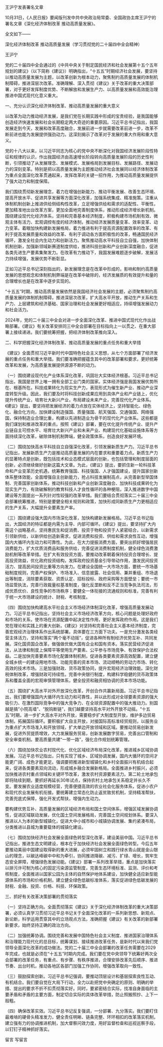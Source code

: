 王沪宁发表署名文章

10月31日，《人民日报》要闻版刊发中共中央政治局常委、全国政协主席王沪宁的署名文章《深化经济体制改革 推动高质量发展》。

全文如下——

深化经济体制改革 推动高质量发展（学习贯彻党的二十届四中全会精神）

王沪宁

党的二十届四中全会通过的《中共中央关于制定国民经济和社会发展第十五个五年规划的建议》（以下简称《建议》）明确指出，“十五五”时期经济社会发展，要坚持以推动高质量发展为主题，以改革创新为根本动力，聚焦制约高质量发展的体制机制障碍，推进深层次改革。准确理解、深入贯彻《建议》关于改革的重大决策部署，对于更好发挥制度优势、不断解放和发展生产力、以高质量发展和高效能治理推进中国式现代化意义重大。

一、充分认识深化经济体制改革、推动高质量发展的重大意义

以改革为动力推动经济发展，是我们党在长期实践中形成的宝贵经验，是我国能够创造经济快速发展和社会长期稳定两大奇迹的重要原因。习近平总书记指出，我国发展走到今天，发展和改革高度融合，发展前进一步就需要改革前进一步，改革不断前进也能为发展提供强劲动力。这深刻揭示了改革对于发展的重大作用和重大意义。

党的十八大以来，以习近平同志为核心的党中央不断深化对我国经济发展阶段性特征和规律的认识，作出我国经济由高速增长阶段转向高质量发展阶段的历史性判断，引领推动了从发展理念、发展模式、发展格局到发展目标、发展路径、发展动力的深刻变革。特别是把以高质量发展为主题推动经济社会发展同以经济体制改革为重点全面深化改革贯通起来，发挥改革的关键一招作用，为推动高质量发展提供了强大动力和制度保障。

我们围绕贯彻新发展理念，着力在增强创新能力、推动平衡发展、改善生态环境、提高开放水平、促进共享发展等方面深化改革，加强系统集成、精准施策。注重从体制机制创新上推进供给侧结构性改革，立足增强供给和需求的适配性、平衡性，更加精准地出台改革方案，更加全面地完善制度体系，推动形成经济增长新机制。围绕建设现代化经济体系，坚持和完善基本经济制度，积极构建市场机制有效、微观主体有活力、宏观调控有度的经济体制，推动经济发展质量变革、效率变革、动力变革。着眼加快构建新发展格局，着力推进有利于提高资源配置效率的改革、有利于提高发展质量和效益的改革、有利于调动各方面积极性的改革，畅通国民经济循环，激发全社会内生动力和创新活力。聚焦推动高水平科技自立自强，加快体制机制创新，加强新领域新赛道制度供给，推进科技创新和产业创新深度融合，促进各类先进生产要素集聚发力。在改革有力推动下，我国发展难题逐步破解，发展活力持续增强，发展优势不断彰显。

正如习近平总书记深刻指出的，新发展理念是在改革中形成的，影响和制约高质量发展的思想观念和体制机制弊端是在改革中破除的，经济发展质的有效提升和量的合理增长也是在改革中逐步实现的。

“十五五”时期，推动高质量发展依然是我国经济社会发展的主题，必须聚焦制约高质量发展的体制机制障碍，推进深层次改革，扩大高水平开放，推动生产关系和生产力、上层建筑和经济基础、国家治理和社会发展更好相适应，持续增强发展动力和社会活力。

2024年，党的二十届三中全会对进一步全面深化改革、推进中国式现代化作出战略部署。《建议》有关改革安排同三中全会部署在目标指向上一以贯之、在重大部署上接续递进。我们要统筹把握，把经济体制改革推向深入。

二、科学把握深化经济体制改革、推动高质量发展的重点任务和重大举措

《建议》全面贯彻习近平新时代中国特色社会主义思想，从七个方面部署了经济发展的重点任务和重大举措。我们要准确把握蕴含其中的改革部署和要求，更好统筹改革和发展，为高质量发展提供源源不断的动力。

（一）围绕建设现代化产业体系深化改革，巩固壮大实体经济根基。习近平总书记指出，我国是世界上唯一拥有全部工业门类的国家。实体经济强是我国发展优势所在、根基所在。科技成果转化为现实生产力，表现形式为催生新产业、推动产业深度转型升级。因此，我们要及时将科技创新成果应用到具体产业和产业链上，优化提升传统产业，培育壮大新兴产业，布局建设未来产业，完善现代化产业体系。《建议》提出，要坚持把发展经济的着力点放在实体经济上，坚持智能化、绿色化、融合化方向，加快建设制造强国、质量强国、航天强国、交通强国、网络强国，保持制造业合理比重，构建以先进制造业为骨干的现代化产业体系。这些都是我们谋划和推进改革的重点。按照《建议》部署，要在优化提升传统产业、提升产业链自主可控水平、培育壮大新兴产业和未来产业、构建现代化基础设施体系等方面持续深化改革，破除体制机制弊端，健全政策体系，创造良好发展环境。

（二）围绕加快高水平科技自立自强深化改革，引领发展新质生产力。习近平总书记指出，发展新质生产力是推动高质量发展的内在要求和重要着力点。新质生产力的显著特点是创新，既包括技术和业态模式层面的创新，也包括管理和制度层面的创新，必须继续做好创新这篇大文章。为此，《建议》提出，要抓住新一轮科技革命和产业变革历史机遇，统筹教育强国、科技强国、人才强国建设，提升国家创新体系整体效能，全面增强自主创新能力，抢占科技发展制高点，从完善新型举国体制、完善国家创新体系，推动科技创新和产业创新深度融合、加快科技成果转化为现实生产力，有效破解制约教育科技人才良性循环的各种梗阻，深入推进数字中国建设等方面提出一系列针对性较强的改革举措。我们要结合贯彻落实二十届三中全会部署统筹推进，特别是要健全相关规则和政策，加快形成同新质生产力更相适应的生产关系，大幅提升全要素生产率。

（三）围绕建设强大国内市场深化改革，加快构建新发展格局。习近平总书记指出，大国经济的特征都是内需为主导、内部可循环。《建议》提出，要坚持扩大内需这个战略基点，坚持惠民生和促消费、投资于物和投资于人紧密结合，以新需求引领新供给，以新供给创造新需求，促进消费和投资、供给和需求良性互动，增强国内大循环内生动力和可靠性。为此，在大力提振消费方面，要突出抓好增强居民消费能力，扩大优质消费品和服务供给，完善促进消费制度机制，健全绿色消费激励机制等改革举措。在扩大有效投资方面，要推动改革朝着保持投资合理增长、提高投资效益，优化政府投资结构，发挥政府投资基金引导带动作用，激发民间投资活力、提高民间投资比重等方向发力。在建设全国统一大市场方面，要统一市场基础制度规则，完善产权保护、市场准入、信息披露、社会信用、兼并重组、市场退出等制度，消除要素获取、资质认定、招标投标、政府采购等方面壁垒；要统一市场监管执法，完善行政裁量权基准制度，强化反垄断和反不正当竞争执法司法，形成优质优价、良性竞争的市场秩序；要健全一体衔接的流通规则和标准，完善有利于统一大市场建设的统计、财税、考核制度。

（四）围绕加快构建高水平社会主义市场经济体制深化改革，增强高质量发展动力。习近平总书记指出，坚持社会主义市场经济改革方向，核心问题是处理好政府和市场的关系，使市场在资源配置中起决定性作用，更好发挥政府作用。这是我们党在理论和实践上的重大创新。《建议》对坚持和完善社会主义基本经济制度，完善宏观经济治理体系作出系统部署。具体要在三方面下功夫。一是充分激发各类经营主体活力，坚持和落实“两个毫不动摇”，促进各种所有制经济优势互补、共同发展。深化国资国企改革，做强做优做大国有企业和国有资本。落实民营经济促进法，从法律和制度上保障平等使用生产要素、公平参与市场竞争、有效保护合法权益。二是加快完善要素市场化配置体制机制，促进各类要素资源高效配置，建立健全城乡统一的建设用地市场、功能完善的资本市场、流动顺畅的劳动力市场、转化高效的技术市场。三是加强财政、货币政策协同，提升宏观经济治理效能。深化财税体制改革，增强财政可持续性。完善中央银行制度，构建科学稳健的货币政策体系和覆盖全面的宏观审慎管理体系，健全投资和融资相协调的资本市场功能。

（五）围绕扩大高水平对外开放深化改革，开创合作共赢新局面。习近平总书记指出，我们要增强国内大循环内生动力和可靠性，并以此形成对全球要素资源的强大吸引力、在激烈国际竞争中的强大竞争力、在全球资源配置中的强大推动力。别国越是搞“小院高墙”、“脱钩断链”，我们越要坚持高水平对外开放不动摇。“十五五”时期，进一步扩大高水平对外开放，需要稳步扩大制度型开放，维护多边贸易体制，拓展国际循环。要积极扩大自主开放，对接国际高标准经贸规则，以服务业为重点扩大市场准入和开放领域，扩大单边开放领域和区域。要推动贸易创新发展，促进外贸提质增效，大力发展服务贸易，创新发展数字贸易，完善出口管制和安全审查机制。要高质量共建“一带一路”，强化合作规划统筹管理。

（六）围绕加快农业农村现代化、优化区域经济布局深化改革，推进城乡区域协调发展。习近平总书记指出，只有实现了城乡、区域协调发展，国内大循环的空间才能更广阔、成色才能更足。强调要把推进新型城镇化和乡村全面振兴有机结合起来，促进各类要素双向流动，形成城乡融合发展新格局。全面推进乡村振兴，必须加快推进农村重点领域和关键环节改革，激发农村资源要素活力。第二轮土地承包即将陆续到期，要抓好再延长30年试点，保持农村土地承包关系稳定并长久不变。要发展农业适度规模经营，完善便捷高效的农业社会化服务体系，促进小农户和现代农业发展有机衔接。要统筹建立常态化防止返贫致贫机制，坚持精准帮扶，完善兜底式保障，强化开发式帮扶，增强内生动力。

要构建优势互补、高质量发展的区域经济布局和国土空间体系，增强区域发展协调性，促进区域联动发展，优化国土空间发展格局，完善国土空间规划体系。要深入推进以人为本的新型城镇化，促进大中小城市和小城镇协调发展、集约紧凑布局，分类推进以县城为重要载体的城镇化建设。

（七）围绕加快经济社会发展全面绿色转型深化改革，建设美丽中国。习近平总书记指出，推进生态文明建设，根本在于加快经济社会发展全面绿色转型。今后五年要推动美丽中国建设取得新的重大进展，必须牢固树立和践行绿水青山就是金山银山的理念，以碳达峰碳中中和为牵引，协同推进降碳、减污、扩绿、增长，筑牢生态安全屏障，增强绿色发展动能。《建议》部署一系列改革举措，重点是加快落实以排污许可制为核心的固定污染源监管制度，完善生态环境标准、监测、评价和考核制度，全面推进以国家公园为主体的自然保护地体系建设，加快健全适应新型能源体系的市场和价格机制，建立健全绿色低碳标准体系，落实促进绿色低碳发展的财税、金融、投资、价格、科技、环保政策。

三、抓好有关改革决策部署的贯彻落实

（一）坚持正确方向。全面贯彻落实《建议》关于深化经济体制改革的重大决策部署，必须认真学习贯彻习近平总书记关于全面深化改革的一系列新思想、新观点、新论断，科学运用贯穿其中的立场观点方法，准确把握《建议》有关改革的新部署新要求，始终坚持正确的政治方向。

（二）加强统筹协调。围绕完善和发展中国特色社会主义制度、推进国家治理体系和治理能力现代化的总目标，统筹谋划、接续推进改革任务，是新时代以来我们党领导全面深化改革的成功做法。党的二十届三中全会部署的改革任务需要在2029年完成，也就是必须在“十五五”时期内完成。我们要在党中央领导下统筹好两次全会部署的改革任务，有重点、有步骤、有秩序推进，合理安排改革先后顺序、推进节奏、出台时机，推动各地区各部门加强工作协同，增强改革取向一致性。

（三）鼓励探索创新。习近平总书记强调，要推动顶层设计和基层探索良性互动、有机结合。我们要自觉在大局下行动，全力以赴把党中央确定的原则、明确的举措、提出的要求不折不扣贯彻落实好。同时，要紧密结合实际，找准自身面临的主要矛盾和矛盾的主要方面，制定切合实际的具体改革举措，防止照搬照抄、上下一般粗。

（四）确保改革实效。习近平总书记反复强调，一分部署、九分落实。我们要盯住最难啃的硬骨头精准发力，健全责任明晰、链条完整、环环相扣的改革落实机制，建立强有力的协调推进机制，加大督察问效力度，用好监督检查和巡视巡察手段，以钉钉子精神抓好落实。



留言
写留言